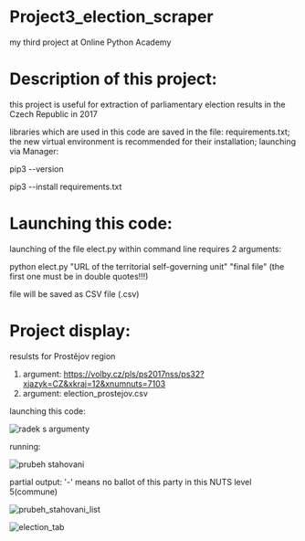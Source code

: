 # Project3_election_scraper
my third project at Online Python Academy

# Description of this project:
this project is useful for extraction of parliamentary election results in the Czech Republic in 2017 

libraries which are used in this code are saved in the file: requirements.txt; the new virtual environment is recommended for their installation; launching via Manager:

pip3 --version

pip3 --install requirements.txt


# Launching this code:
launching of the file elect.py within command line requires 2 arguments:

python elect.py "URL of the territorial self-governing unit" "final file" (the first one must be in double quotes!!!)

file will be saved as CSV file (.csv)

# Project display:

resulsts for Prostějov region

1. argument: https://volby.cz/pls/ps2017nss/ps32?xjazyk=CZ&xkraj=12&xnumnuts=7103
2. argument: election_prostejov.csv

launching this code:

![radek s argumenty](https://user-images.githubusercontent.com/75171974/109416632-bf4ad900-79bf-11eb-8d92-e348ba4e68ef.png)

running:

![prubeh stahovani](https://user-images.githubusercontent.com/75171974/110236740-d6497800-7f37-11eb-8b4b-abe0055a4979.png)



partial output:   '-' means no ballot of this party in this NUTS level 5(commune)

![prubeh_stahovani_list](https://user-images.githubusercontent.com/75171974/110328008-0ae23000-801b-11eb-8eb5-eb47e20f1ecc.png)


![election_tab](https://user-images.githubusercontent.com/75171974/110236830-52dc5680-7f38-11eb-8258-7f821b3a865e.png)







